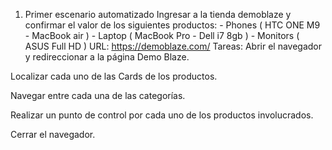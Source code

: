 1. Primer escenario automatizado
Ingresar a la tienda demoblaze y confirmar el valor de los siguientes productos: - Phones ( HTC ONE M9 - MacBook air ) - Laptop ( MacBook Pro - Dell i7 8gb ) - Monitors ( ASUS Full HD ) URL: https://demoblaze.com/
Tareas:
Abrir el navegador y redireccionar a la página Demo Blaze.

Localizar cada uno de las Cards de los productos.

Navegar entre cada una de las categorías.

Realizar un punto de control por cada uno de los productos involucrados.

Cerrar el navegador.
